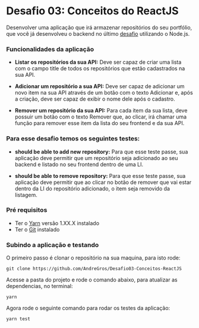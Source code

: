 # Desafio 03: Conceitos do ReactJS

Desenvolver uma aplicação que irá armazenar repositórios do seu portfólio, que você já desenvolveu o backend no último [desafio](https://github.com/AndreGros/Desafio02-Conceitos-NodeJS) utilizando o Node.js.

### **Funcionalidades da aplicação**

- **Listar os repositórios da sua API:** Deve ser capaz de criar uma lista com o campo title de todos os repositórios que estão cadastrados na sua API.

- **Adicionar um repositório a sua API:** Deve ser capaz de adicionar um novo item na sua API através de um botão com o texto Adicionar e, após a criação, deve ser capaz de exibir o nome dele após o cadastro.
 
- **Remover um repositório da sua API:** Para cada item da sua lista, deve possuir um botão com o texto Remover que, ao clicar, irá chamar uma função para remover esse item da lista do seu frontend e da sua API.
 
### **Para esse desafio temos os seguintes testes:**

- **should be able to add new repository:** Para que esse teste passe, sua aplicação deve permitir que um repositório seja adicionado ao seu backend e listado no seu frontend dentro de uma LI.

- **should be able to remove repository:** Para que esse teste passe, sua aplicação deve permitir que ao clicar no botão de remover que vai estar dentro da LI do repositório adicionado, o item seja removido da listagem.

### Pré requisitos

 - Ter o [Yarn](https://classic.yarnpkg.com/en/docs/install#windows-stable) versão 1.XX.X instalado
 - Ter o [Git](https://git-scm.com/downloads) instalado

### Subindo a aplicação e testando

O primeiro passo é clonar o repositório na sua maquina, para isto rode:

`git clone https://github.com/AndreGros/Desafio03-Conceitos-ReactJS`

Acesse a pasta do projeto e rode o comando abaixo, para atualizar as dependencias, no terminal:

`yarn`

Agora rode o seguinte comando para rodar os testes da aplicação:

`yarn test`

